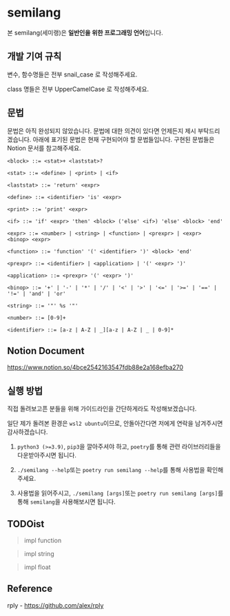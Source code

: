 # semilang

본 semilang(세미랭)은 **일반인을 위한 프로그래밍 언어**입니다.


## 개발 기여 규칙

변수, 함수명들은 전부 snail_case 로 작성해주세요.

class 명들은 전부 UpperCamelCase 로 작성해주세요.


## 문법

문법은 아직 완성되지 않았습니다. 문법에 대한 의견이 있다면 언제든지 제시 부탁드리겠습니다.
아래에 표기된 문법은 현재 구현되어야 할 문법들입니다. 구현된 문법들은 Notion 문서를 참고해주세요.

    <block> ::= <stat>+ <laststat>?
    
    <stat> ::= <define> | <print> | <if>

    <laststat> ::= 'return' <expr>
    
    <define> ::= <identifier> 'is' <expr>
    
    <print> ::= 'print' <expr>
    
    <if> ::= 'if' <expr> 'then' <block> ('else' <if>) 'else' <block> 'end'

    <expr> ::= <number> | <string> | <function> | <prexpr> | <expr> <binop> <expr>
    
    <function> ::= 'function' '(' <identifier> ')' <block> 'end'

    <prexpr> ::= <identifier> | <application> | '(' <expr> ')'

    <application> ::= <prexpr> '(' <expr> ')'
    
    <binop> ::= '+' | '-' | '*' | '/' | '<' | '>' | '<=' | '>=' | '==' | '!=' | 'and' | 'or'

    <string> ::= '"' %s '"'
    
    <number> ::= [0-9]+
    
    <identifier> ::= [a-z | A-Z | _][a-z | A-Z | _ | 0-9]*


## Notion Document

https://www.notion.so/4bce2542163547fdb88e2a168efba270


## 실행 방법

직접 돌려보고픈 분들을 위해 가이드라인을 간단하게라도 작성해보겠습니다.

일단 제가 돌려본 환경은 `wsl2 ubuntu`이므로, 안돌아간다면 저에게 연락을 남겨주시면 감사하겠습니다.

1. `python3 (>=3.9)`, `pip3`을 깔아주셔야 하고, `poetry`를 통해 관련 라이브러리들을 다운받아주시면 됩니다.

2. `./semilang --help`또는 `poetry run semilang --help`를 통해 사용법을 확인해주세요.

3. 사용법을 읽어주시고, `./semilang [args]`또는 `poetry run semilang [args]`를 통해 `semilang`을 사용해보시면 됩니다.



## TODOist

> impl function

> impl string

> impl float


## Reference

rply - https://github.com/alex/rply

